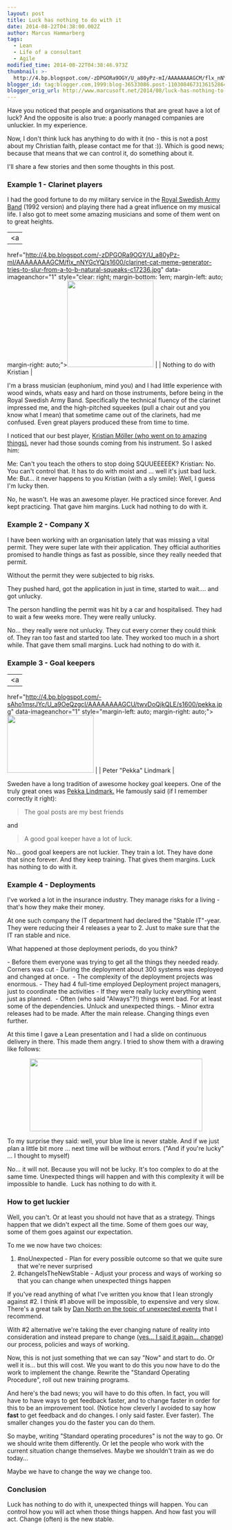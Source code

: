```yaml
---
layout: post
title: Luck has nothing to do with it
date: 2014-08-22T04:38:00.002Z
author: Marcus Hammarberg
tags:
  - Lean
  - Life of a consultant
  - Agile
modified_time: 2014-08-22T04:38:46.973Z
thumbnail: >-
  http://4.bp.blogspot.com/-zDPGORa9OGY/U_a80yPz-mI/AAAAAAAAGCM/flx_nNYGcYQ/s72-c/clarinet-cat-meme-generator-tries-to-slur-from-a-to-b-natural-squeaks-c17236.jpg
blogger_id: tag:blogger.com,1999:blog-36533086.post-1103084673136152864
blogger_orig_url: http://www.marcusoft.net/2014/08/luck-has-nothing-to-do-with-it.html
---
```



<div>

Have you noticed that people and organisations that are great have a lot
of luck? And the opposite is also true: a poorly managed companies are
unluckier. In my experience.

Now, I don't think luck has anything to do with it (no - this is not a
post about my Christian faith, please contact me for that :)). Which is
good news; because that means that we can control it, do something about
it.

I'll share a few stories and then some thoughts in this post.
### Example 1 - Clarinet players


I had the good fortune to do my military service in the <a
href="http://www.forsvarsmakten.se/sv/organisation/livgardet/forsvarsmusiken/armens-musikkar/"
target="_blank">Royal Swedish Army Band</a> (1992 version) and playing
there had a great influence on my musical life. I also got to meet some
amazing musicians and some of them went on to great heights.

|                                                                                                                                                                         |
|:-----------------------------------------------------------------------------------------------------------------------------------------------------------------------:|
|                                                                                    <a
  href="http://4.bp.blogspot.com/-zDPGORa9OGY/U_a80yPz-mI/AAAAAAAAGCM/flx_nNYGcYQ/s1600/clarinet-cat-meme-generator-tries-to-slur-from-a-to-b-natural-squeaks-c17236.jpg"
                                                                           data-imageanchor="1"
                                           style="clear: right; margin-bottom: 1em; margin-left: auto; margin-right: auto;"><img
  src="http://4.bp.blogspot.com/-zDPGORa9OGY/U_a80yPz-mI/AAAAAAAAGCM/flx_nNYGcYQ/s1600/clarinet-cat-meme-generator-tries-to-slur-from-a-to-b-natural-squeaks-c17236.jpg"
                                                             data-border="0" width="200" height="200" /></a>                                                              |
|                                                                       Nothing to do with Kristian                                                                       |


I'm a brass musician (euphonium, mind you) and I had little experience
with wood winds, whats easy and hard on those instruments, before being
in the Royal Swedish Army Band. Specifically the technical fluency of
the clarinet impressed me, and the high-pitched squeekes (pull a chair
out and you know what I mean) that sometime came out of the clarinets,
had me confused. Even great players produced these from time to time.

I noticed that our best player, <a
href="http://www.sverigesradiobutiken.se/kristian-moller-klarinette/127-0"
target="_blank">Kristian Möller (who went on to amazing things)</a>,
never had those sounds coming from his instrument.
So I asked him:

Me: Can't you teach the others to stop doing SQUUEEEEEK?
Kristian: No. You can't control that. It has to do with moist and ...
well it's just bad luck.
Me: But... it never happens to you
Kristian (with a sly smile): Well, I guess I'm lucky then.

No, he wasn't. He was an awesome player. He practiced since forever. And
kept practicing. That gave him margins. Luck had nothing to do with
it.

### Example 2 - Company X

<div>

I have been working with an organisation lately that was missing a vital
permit. They were super late with their application. They official
authorities promised to handle things as fast as possible, since they
really needed that permit. 

</div>

<div>

Without the permit they were subjected to big risks.

</div>

<div>

They pushed hard, got the application in just in time, started to
wait.... and got unlucky. 

</div>

<div>

The person handling the permit was hit by a car and hospitalised. They
had to wait a few weeks more. They were really unlucky.

</div>

<div>
</div>

<div>

No... they really were not unlucky. They cut every corner they could
think of. They ran too fast and started too late. They worked too much
in a short while. That gave them small margins. Luck had nothing to do
with it.

</div>

### Example 3 - Goal keepers

|                                                                                                  |
|:------------------------------------------------------------------------------------------------:|
|                                                <a
  href="http://4.bp.blogspot.com/-sAho1msrJYc/U_a9OeQzgcI/AAAAAAAAGCU/twvDoQjkQLE/s1600/pekka.jpg"
              data-imageanchor="1" style="margin-left: auto; margin-right: auto;"><img
  src="http://4.bp.blogspot.com/-sAho1msrJYc/U_a9OeQzgcI/AAAAAAAAGCU/twvDoQjkQLE/s1600/pekka.jpg"
                          data-border="0" width="200" height="133" /></a>                          |
|                                      Peter "Pekka" Lindmark                                      |

<div style="text-align: left;">

Sweden have a long tradition of awesome hockey goal keepers. One of the
truly great ones was
<a href="http://en.wikipedia.org/wiki/Peter_Lindmark"
target="_blank">Pekka Lindmark.</a> He famously said (if I remember
correctly it right):

</div>

> The goal posts are my best friends

and

> A good goal keeper have a lot of luck.

No... good goal keepers are not luckier. They train a lot. They have
done that since forever. And they keep training. That gives them
margins. Luck has nothing to do with it.

### Example 4 - Deployments

<div style="text-align: left;">

I've worked a lot in the insurance industry. They manage risks for a
living - that's how they make their money. 

</div>

<div style="text-align: left;">

At one such company the IT department had declared the "Stable IT"-year.
They were reducing their 4 releases a year to 2. Just to make sure that
the IT ran stable and nice. 

</div>

<div style="text-align: left;">

What happened at those deployment periods, do you think?  

</div>
-   Before them everyone was trying to get all the things they needed
    ready. Corners was cut
-   During the deployment about 300 systems was deployed and changed at
    once. 
-   The complexity of the deployment projects was enormous.
-   They had 4 full-time employed Deployment project managers, just to
    coordinate the activities
-   If they were really lucky everything went just as planned. 
-   Often (who said "Always"?!) things went bad. For at least some of
    the dependencies. Unluck and unexpected things.
-   Minor extra releases had to be made. After the main release.
    Changing things even further. 

At this time I gave a Lean presentation and I had a slide on continuous
delivery in there. This made them angry. I tried to show them with a
drawing like follows:

<div class="separator" style="clear: both; text-align: center;">

</div>

<div class="separator" style="clear: both; text-align: center;">

<a
href="http://1.bp.blogspot.com/-cIfy_cFzJ1Y/U_bJLePzLFI/AAAAAAAAGC8/G7Ln01-2Du8/s1600/cd%2Bversus%2Bstable%2Bit.jpg"
data-imageanchor="1" style="margin-left: 1em; margin-right: 1em;"><img
src="http://1.bp.blogspot.com/-cIfy_cFzJ1Y/U_bJLePzLFI/AAAAAAAAGC8/G7Ln01-2Du8/s1600/cd%2Bversus%2Bstable%2Bit.jpg"
data-border="0" width="400" height="168" /></a>

</div>

<div style="text-align: left;">
</div>

<div style="text-align: left;">

To my surprise they said: well, your blue line is never stable. And if
we just plan a little bit more ... next time will be without errors.
("And if you're lucky" ... I thought to myself)

</div>

<div style="text-align: left;">
</div>

<div style="text-align: left;">

No... it will not. Because you will not be lucky. It's too complex to do
at the same time. Unexpected things will happen and with this complexity
it will be impossible to handle.  Luck has nothing to do with it. 

</div>

### How to get luckier

<div>

Well, you can't. Or at least you should not have that as a strategy.
Things happen that we didn't expect all the time. Some of them goes our
way, some of them goes against our expectation. 

</div>

<div>
</div>

<div>

To me we now have two choices:

</div>

<div>

1.  \#noUnexpected - Plan for every possible outcome so that we quite
    sure that we're never surprised
2.  \#changeIsTheNewStable - Adjust your process and ways of working so
    that you can change when unexpected things happen

<div>

If you've read anything of what I've written you know that I lean
strongly against \#2. I think \#1 above will be impossible, to expensive
and very slow. There's a great talk by
<a href="https://vimeo.com/86396740" target="_blank">Dan North on the
topic of unexpected events</a> that I recommend.

</div>

</div>

<div>
</div>

<div>

With \#2 alternative we're taking the ever changing nature of reality
into consideration and instead prepare to change
(<a href="http://www.marcusoft.net/2013/10/YesITalkAboutChange.html"
target="_blank">yes... I said it again... change</a>) our process,
policies and ways of working. 

</div>

<div>
</div>

<div>

Now, this is not just something that we can say "Now" and start to do.
Or well it is... but this will cost. We you want to do this you now have
to do the work to implement the change. Rewrite the "Standard Operating
Procedure", roll out new training programs. 

</div>

<div>
</div>

<div>

And here's the bad news; you will have to do this often. In fact, you
will have to have ways to get feedback faster, and to change faster in
order for this to be an improvement tool. (Notice how cleverly I avoided
to say how **fast** to get feedback and do changes. I only said faster.
Ever faster). The smaller changes you do the faster you can do them. 

</div>

<div>
</div>

<div>

So maybe, writing "Standard operating procedures" is not the way to go.
Or we should write them differently. Or let the people who work with the
current situation change themselves. Maybe we shouldn't train as we do
today... 

</div>

<div>
</div>

<div>

Maybe we have to change the way we change too.

</div>

### Conclusion

<div>

Luck has nothing to do with it, unexpected things will happen. You can
control how you will act when those things happen. And how fast you will
act. Change (often) is the new stable.

</div>

</div>
